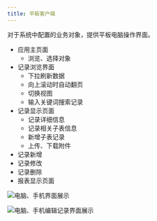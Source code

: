 ```yaml
---
title: 平板客户端
---
```


对于系统中配置的业务对象，提供平板电脑操作界面。
- 应用主页面
  - 浏览、选择对象
- 记录浏览界面
  - 下拉刷新数据
  - 向上滚动时自动翻页
  - 切换视图
  - 输入关键词搜索记录
- 记录显示页面
  - 记录详细信息
  - 记录相关子表信息
  - 新增子表记录
  - 上传、下载附件
- 记录新增
- 记录修改
- 记录删除
- 报表显示页面

![电脑、手机界面展示](/assets/mac_ipad_report.jpg)

![电脑、手机编辑记录界面展示](/assets/ipad_iphone_edit.jpg)